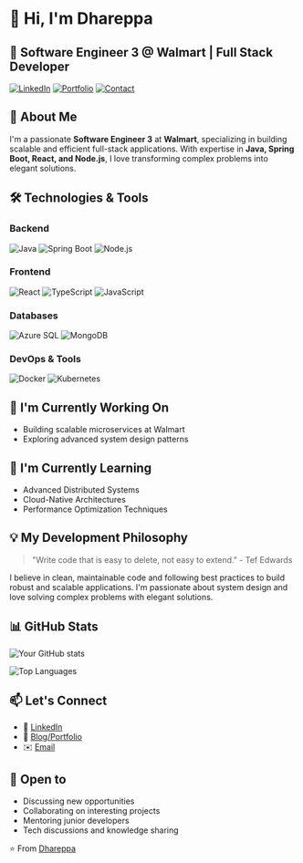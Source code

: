 <!---
Dhareppa666/Dhareppa666 is a ✨ special ✨ repository because its `README.md` (this file) appears on your GitHub profile.
You can click the Preview link to take a look at your changes.
--->

# 👋 Hi, I'm Dhareppa

## 💼 Software Engineer 3 @ Walmart | Full Stack Developer

[![LinkedIn](https://img.shields.io/badge/Connect-LinkedIn-0077B5?style=for-the-badge&logo=linkedin)](https://www.linkedin.com/in/dhareppa-sasalatti-01739811a/)
[![Portfolio](https://img.shields.io/badge/Portfolio-Website-4CAF50?style=for-the-badge)](https://linktr.ee/dhareppa666)
[![Contact](https://img.shields.io/badge/Contact-Email-D14836?style=for-the-badge&logo=gmail)](mailto:Dhareppa.ms666@gmail.com)

## 🚀 About Me

I'm a passionate **Software Engineer 3** at **Walmart**, specializing in building scalable and efficient full-stack applications. With expertise in **Java, Spring Boot, React, and Node.js**, I love transforming complex problems into elegant solutions.

## 🛠️ Technologies & Tools

### Backend
![Java](https://img.shields.io/badge/Java-ED8B00?style=for-the-badge&logo=openjdk&logoColor=white)
![Spring Boot](https://img.shields.io/badge/Spring_Boot-6DB33F?style=for-the-badge&logo=spring&logoColor=white)
![Node.js](https://img.shields.io/badge/Node.js-43853D?style=for-the-badge&logo=node.js&logoColor=white)

### Frontend
![React](https://img.shields.io/badge/React-20232A?style=for-the-badge&logo=react&logoColor=61DAFB)
![TypeScript](https://img.shields.io/badge/TypeScript-007ACC?style=for-the-badge&logo=typescript&logoColor=white)
![JavaScript](https://img.shields.io/badge/JavaScript-F7DF1E?style=for-the-badge&logo=javascript&logoColor=black)

### Databases
![Azure SQL](https://img.shields.io/badge/Azure_SQL-0089D6?style=for-the-badge&logo=microsoft-sql-server&logoColor=white)
![MongoDB](https://img.shields.io/badge/MongoDB-4EA94B?style=for-the-badge&logo=mongodb&logoColor=white)

### DevOps & Tools
![Docker](https://img.shields.io/badge/Docker-2496ED?style=for-the-badge&logo=docker&logoColor=white)
![Kubernetes](https://img.shields.io/badge/Kubernetes-326CE5?style=for-the-badge&logo=kubernetes&logoColor=white)

## 🔭 I'm Currently Working On

- Building scalable microservices at Walmart
- Exploring advanced system design patterns

## 🌱 I'm Currently Learning

- Advanced Distributed Systems
- Cloud-Native Architectures
- Performance Optimization Techniques

## 💡 My Development Philosophy

> "Write code that is easy to delete, not easy to extend." - Tef Edwards

I believe in clean, maintainable code and following best practices to build robust and scalable applications. I'm passionate about system design and love solving complex problems with elegant solutions.

## 📊 GitHub Stats

![Your GitHub stats](https://github-readme-stats.vercel.app/api?username=Dhareppa666&show_icons=true&theme=radical)

![Top Languages](https://github-readme-stats.vercel.app/api/top-langs/?username=Dhareppa666&layout=compact&theme=radical)

## 📫 Let's Connect

- 💼 [LinkedIn](https://www.linkedin.com/in/dhareppa-sasalatti-01739811a/)
- 📝 [Blog/Portfolio](https://linktr.ee/dhareppa666)
- ✉️ [Email](mailto:Dhareppa.ms666@gmail.com)

## 🤝 Open to

- Discussing new opportunities
- Collaborating on interesting projects
- Mentoring junior developers
- Tech discussions and knowledge sharing

⭐️ From [Dhareppa](https://github.com/Dhareppa666)
